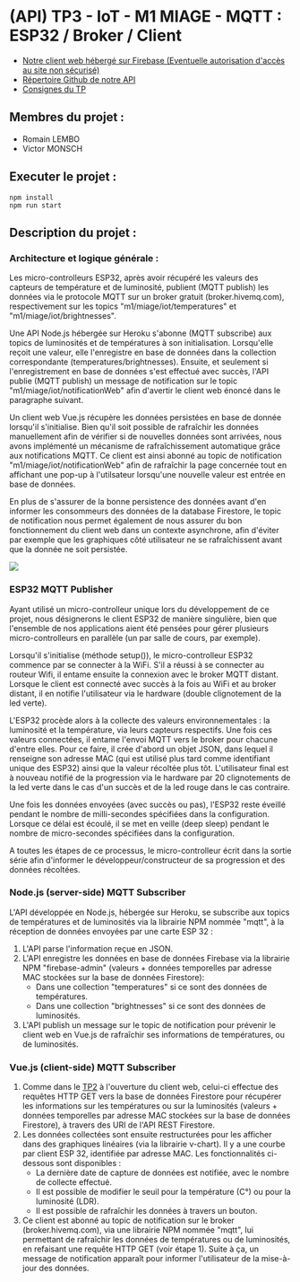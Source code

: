# (API) TP3 - IoT - M1 MIAGE - MQTT : ESP32 / Broker / Client

- <a href="https://tp3-iot-m1-miage.firebaseapp.com/" target="_blank">Notre client web hébergé sur Firebase (Eventuelle autorisation d'accès au site non sécurisé)</a>
- <a href="https://github.com/rlembo06/TP3-api-IoT-M1-MIAGE" target="_blank">Répertoire Github de notre API</a>
- <a href="http://www.i3s.unice.fr/~menez/M1Miage/TP3/tp3.pdf" target="_blank">Consignes du TP</a>

## Membres du projet :

- Romain LEMBO
- Victor MONSCH

## Executer le projet :

```
npm install
npm run start
```

## Description du projet :

### Architecture et logique générale :
Les micro-controlleurs ESP32, après avoir récupéré les valeurs des capteurs de température et de luminosité, publient (MQTT publish) les données via le protocole MQTT sur un broker gratuit (broker.hivemq.com), respectivement sur les topics "m1/miage/iot/temperatures" et "m1/miage/iot/brightnesses".

Une API Node.js hébergée sur Heroku s'abonne (MQTT subscribe) aux topics de luminosités et de températures à son initialisation. Lorsqu'elle reçoit une valeur, elle l'enregistre en base de données dans la collection correspondante (temperatures/brightnesses).
Ensuite, et seulement si l'enregistrement en base de données s'est effectué avec succès, l'API publie (MQTT publish) un message de notification sur le topic "m1/miage/iot/notificationWeb" afin d'avertir le client web énoncé dans le paragraphe suivant. 

Un client web Vue.js récupère les données persistées en base de donnée lorsqu'il s'initialise. Bien qu'il soit possible de rafraîchir les données manuellement afin de vérifier si de nouvelles données sont arrivées, nous avons implémenté un mécanisme de rafraîchissement automatique grâce aux notifications MQTT. Ce client est ainsi abonné au topic de notification "m1/miage/iot/notificationWeb" afin de rafraîchir la page concernée tout en affichant une pop-up à l'utilsateur lorsqu'une nouvelle valeur est entrée en base de données.

En plus de s'assurer de la bonne persistence des données avant d'en informer les consommeurs des données de la database Firestore, le topic de notification nous permet également de nous assurer du bon fonctionnement du client web dans un contexte asynchrone, afin d'éviter par exemple que les graphiques côté utilisateur ne se rafraîchissent avant que la donnée ne soit persistée.

<img src="https://firebasestorage.googleapis.com/v0/b/tp3-iot-m1-miage.appspot.com/o/archi-tp3-iot-m1-miage-v3.png?alt=media&token=c18c1e69-bdfe-4f7c-9196-af575cb61a32">

### ESP32 MQTT Publisher
Ayant utilisé un micro-controlleur unique lors du développement de ce projet, nous désignerons le client ESP32 de manière singulière, bien que l'ensemble de nos applications aient été pensées pour gérer plusieurs micro-controlleurs en parallèle (un par salle de cours, par exemple).

Lorsqu'il s'initialise (méthode setup()), le micro-controlleur ESP32 commence par se connecter à la WiFi. S'il a réussi à se connecter au routeur Wifi, il entame ensuite la connexion avec le broker MQTT distant. Lorsque le client est connecté avec succès à la fois au WiFi et au broker distant, il en notifie l'utilisateur via le hardware (double clignotement de la led verte).

L'ESP32 procède alors à la collecte des valeurs environnementales : la luminosité et la température, via leurs capteurs respectifs. Une fois ces valeurs connectées, il entame l'envoi MQTT vers le broker pour chacune d'entre elles. Pour ce faire, il crée d'abord un objet JSON, dans lequel il renseigne son adresse MAC (qui est utilisé plus tard comme identifiant unique des ESP32) ainsi que la valeur récoltée plus tôt. L'utilisateur final est à nouveau notifié de la progression via le hardware par 20 clignotements de la led verte dans le cas d'un succès et de la led rouge dans le cas contraire.

Une fois les données envoyées (avec succès ou pas), l'ESP32 reste éveillé pendant le nombre de milli-secondes spécifiées dans la configuration. Lorsque ce délai est écoulé, il se met en veille (deep sleep) pendant le nombre de micro-secondes spécifiées dans la configuration.

A toutes les étapes de ce processus, le micro-controlleur écrit dans la sortie série afin d'informer le développeur/constructeur de sa progression et des données récoltées.

### Node.js (server-side) MQTT Subscriber

L'API développée en Node.js, hébergée sur Heroku, se subscribe aux topics de températures et de luminosités via la librairie NPM nommée "mqtt", à la réception de données envoyées par une carte ESP 32 :
1. L'API parse l'information reçue en JSON.
2. L'API enregistre les données en base de données Firebase via la librairie NPM "firebase-admin" (valeurs + données temporelles par adresse MAC stockées sur la base de données Firestore):
    - Dans une collection "temperatures" si ce sont des données de températures.
    - Dans une collection "brightnesses" si ce sont des données de luminosités.
3. L'API publish un message sur le topic de notification pour prévenir le client web en Vue.js de rafraîchir ses informations de températures, ou de luminosités.


### Vue.js (client-side) MQTT Subscriber

1. Comme dans le <a href="https://github.com/rlembo06/TP2-IoT-M1-MIAGE">TP2</a> à l'ouverture du client web, celui-ci effectue des requêtes HTTP GET vers la base de données Firestore pour récupérer les informations sur les températures ou sur la luminosités (valeurs + données temporelles par adresse MAC stockées sur la base de données Firestore), à travers des URI de l'API REST Firestore.
2. Les données collectées sont ensuite restructurées pour les afficher dans des graphiques linéaires (via la librairie v-chart). Il y a une courbe par client ESP 32, identifiée par adresse MAC. Les fonctionnalités ci-dessous sont disponibles :
    - La dernière date de capture de données est notifiée, avec le nombre de collecte effectué.
    - Il est possible de modifier le seuil pour la température (C°) ou pour la luminosité (LDR).
    - Il est possible de rafraîchir les données à travers un bouton.
3. Ce client est abonné au topic de notification sur le broker (broker.hivemq.com), via une librairie NPM nommée "mqtt", lui permettant de rafraîchir les données de températures ou de luminosités, en refaisant une requête HTTP GET (voir étape 1). Suite à ça, un message de notification apparaît pour informer l'utilisateur de la mise-à-jour des données.